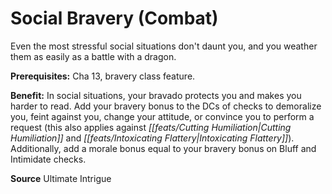 ﻿---
cssclass: [feats]

---
# Social Bravery (Combat)

Even the most stressful social situations don't daunt you, and you weather them as easily as a battle with a dragon.

**Prerequisites:** Cha 13, bravery class feature.

**Benefit:** In social situations, your bravado protects you and makes you harder to read. Add your bravery bonus to the DCs of checks to demoralize you, feint against you, change your attitude, or convince you to perform a request (this also applies against _[[feats/Cutting Humiliation|Cutting Humiliation]]_ and _[[feats/Intoxicating Flattery|Intoxicating Flattery]]_). Additionally, add a morale bonus equal to your bravery bonus on Bluff and Intimidate checks.

**Source** Ultimate Intrigue